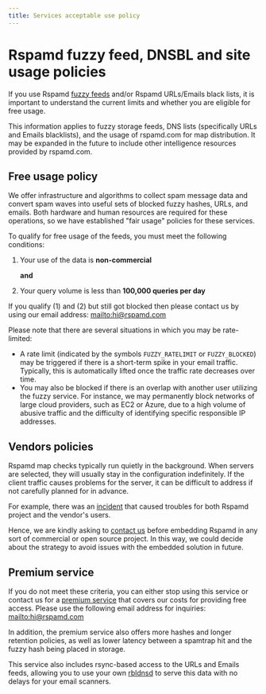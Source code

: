 ```yaml
---
title: Services acceptable use policy
---
```



# Rspamd fuzzy feed, DNSBL and site usage policies

If you use Rspamd [fuzzy feeds](/modules/fuzzy_check) and/or Rspamd URLs/Emails black lists, it is important to understand the current limits and whether you are eligible for free usage.

This information applies to fuzzy storage feeds, DNS lists (specifically URLs and Emails blacklists), and the usage of rspamd.com for map distribution. It may be expanded in the future to include other intelligence resources provided by rspamd.com.

## Free usage policy

We offer infrastructure and algorithms to collect spam message data and convert spam waves into useful sets of blocked fuzzy hashes, URLs, and emails. Both hardware and human resources are required for these operations, so we have established "fair usage" policies for these services.

To qualify for free usage of the feeds, you must meet the following conditions: 

1. Your use of the data is **non-commercial**

    **and**

2. Your query volume is less than **100,000 queries per day**

If you qualify (1) and (2) but still got blocked then please contact us by using our email address: <mailto:hi@rspamd.com>

Please note that there are several situations in which you may be rate-limited:

* A rate limit (indicated by the symbols `FUZZY_RATELIMIT` or `FUZZY_BLOCKED`) may be triggered if there is a short-term spike in your email traffic. Typically, this is automatically lifted once the traffic rate decreases over time.
* You may also be blocked if there is an overlap with another user utilizing the fuzzy service. For instance, we may permanently block networks of large cloud providers, such as EC2 or Azure, due to a high volume of abusive traffic and the difficulty of identifying specific responsible IP addresses.

## Vendors policies

Rspamd map checks typically run quietly in the background. When servers are selected, they will usually stay in the configuration indefinitely. If the client traffic causes problems for the server, it can be difficult to address if not carefully planned for in advance.

For example, there was an [incident](https://www.reddit.com/r/synology/comments/f5jczp/mailplus_server_and_rspamdcom/?rdt=48389) that caused troubles for both Rspamd project and the vendor's users.

Hence, we are kindly asking to [contact us](mailto:hi@rspamd.com) before embedding Rspamd in any sort of commercial or open source project. In this way, we could decide about the strategy to avoid issues with the embedded solution in future.

## Premium service

If you do not meet these criteria, you can either stop using this service or contact us for a [premium service](https://www.rspamd.com/#commercial) that covers our costs for providing free access. Please use the following email address for inquiries: <mailto:hi@rspamd.com>

In addition, the premium service also offers more hashes and longer retention policies, as well as lower latency between a spamtrap hit and the fuzzy hash being placed in storage.

This service also includes rsync-based access to the URLs and Emails feeds, allowing you to use your own [rbldnsd](https://github.com/rspamd/rbldnsd) to serve this data with no delays for your email scanners.
